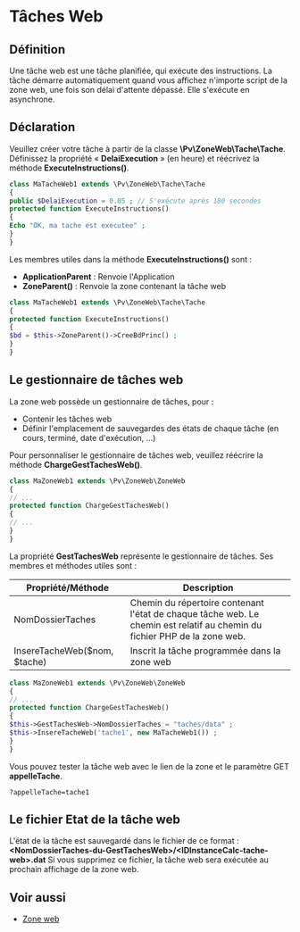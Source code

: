 # Tâches Web

## Définition

Une tâche web est une tâche planifiée, qui exécute des instructions.
La tâche démarre automatiquement quand vous affichez n'importe script de la zone web, une fois son délai d'attente dépassé.
Elle s'exécute en asynchrone.

## Déclaration

Veuillez créer votre tâche à partir de la classe **\Pv\ZoneWeb\Tache\Tache**. Définissez la propriété « **DelaiExecution** » (en heure) et réécrivez la méthode **ExecuteInstructions()**.

```php
class MaTacheWeb1 extends \Pv\ZoneWeb\Tache\Tache
{
public $DelaiExecution = 0.05 ; // S'exécute après 180 secondes
protected function ExecuteInstructions()
{
Echo "OK, ma tache est executee" ;
}
}
```

Les membres utiles dans la méthode **ExecuteInstructions()** sont :
- **ApplicationParent** : Renvoie l'Application
- **ZoneParent()** : Renvoie la zone contenant la tâche web

```php
class MaTacheWeb1 extends \Pv\ZoneWeb\Tache\Tache
{
protected function ExecuteInstructions()
{
$bd = $this->ZoneParent()->CreeBdPrinc() ;
}
}
```

## Le gestionnaire de tâches web

La zone web possède un gestionnaire de tâches, pour :
-	Contenir les tâches web
-	Définir l'emplacement de sauvegardes des états de chaque tâche (en cours, terminé, date d'exécution, …)

Pour personnaliser le gestionnaire de tâches web, veuillez réécrire la méthode **ChargeGestTachesWeb()**.

```php
class MaZoneWeb1 extends \Pv\ZoneWeb\ZoneWeb
{
// ...
protected function ChargeGestTachesWeb()
{
// ...
}
}
```

La propriété **GestTachesWeb** représente le gestionnaire de tâches. Ses membres et méthodes utiles sont :

Propriété/Méthode | Description
------------- | -------------
NomDossierTaches | Chemin du répertoire contenant l'état de chaque tâche web. Le chemin est relatif au chemin du fichier PHP de la zone web.
InsereTacheWeb($nom, $tache) | Inscrit la tâche programmée dans la zone web

```php
class MaZoneWeb1 extends \Pv\ZoneWeb\ZoneWeb
{
// ...
protected function ChargeGestTachesWeb()
{
$this->GestTachesWeb->NomDossierTaches = "taches/data" ;
$this->InsereTacheWeb('tache1', new MaTacheWeb1()) ;
}
}
```

Vous pouvez tester la tâche web avec le lien de la zone et le paramètre GET **appelleTache**.

```
?appelleTache=tache1
```

## Le fichier Etat de la tâche web

L'état de la tâche est sauvegardé dans le fichier de ce format :
**&lt;NomDossierTaches-du-GestTachesWeb&gt;/&lt;IDInstanceCalc-tache-web&gt;.dat**
Si vous supprimez ce fichier, la tâche web sera exécutée au prochain affichage de la zone web.

## Voir aussi

- [Zone web](zoneweb.md)
